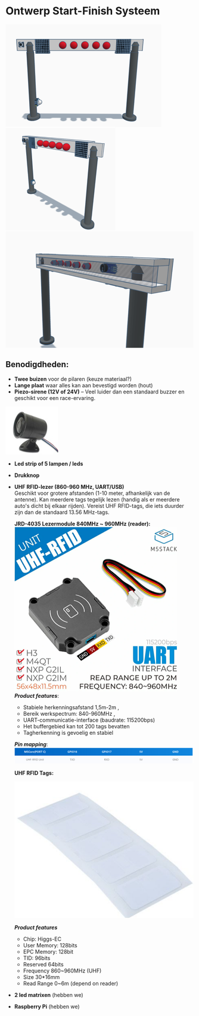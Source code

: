 # Ontwerp Start-Finish Systeem
![ontwerp](./research/afb/ontwerp1.png)
![ontwerp](./research/afb/ontwerp2.png)
![ontwerp](./research/afb/ontwerp3.png)

## Benodigdheden:
- **Twee buizen** voor de pilaren (keuze materiaal?)
- **Lange plaat** waar alles kan aan bevestigd worden (hout)
- **Piezo-sirene (12V of 24V)** – Veel luider dan een standaard buzzer en geschikt voor een race-ervaring.

![sirene](./research/afb/Piezo-sirene%20.jpg)
- **Led strip of 5 lampen / leds**
- **Drukknop**
- **UHF RFID-lezer (860-960 MHz, UART/USB)**  
  Geschikt voor grotere afstanden (1-10 meter, afhankelijk van de antenne). Kan meerdere tags tegelijk lezen (handig als er meerdere auto's dicht bij elkaar rijden). Vereist UHF RFID-tags, die iets duurder zijn dan de standaard 13.56 MHz-tags.

  **JRD-4035 Lezermodule 840MHz ~ 960MHz (reader):**
  ![reader](./research/afb/RFID-Lezer.png)
  ***Product features***:  
  * Stabiele herkenningsafstand 1,5m-2m , 
  * Bereik werkspectrum: 840-960MHz ,
  * UART-communicatie-interface (baudrate: 115200bps)
  * Het buffergebied kan tot 200 tags bevatten
  * Tagherkenning is gevoelig en stabiel

  ***Pin mapping***:![pins](./research/afb/PinMappingReader.png)

  **UHF RFID Tags:**

  ![Tags](./research/afb/Tag%20voor%20RFID.png)
  
  ***Product features***
  * Chip: Higgs-EC
  * User Memory: 128bits
  * EPC Memory: 128bit 
  * TID: 96bits 
  * Reserved 64bits  
  * Frequency 860~960MHz (UHF) 
  * Size 30*16mm 
  * Read Range 0~6m (depend on reader)
- **2 led matrixen** (hebben we)
- **Raspberry Pi** (hebben we)

